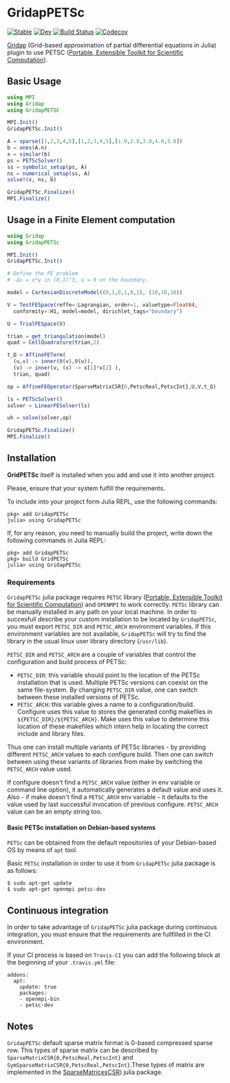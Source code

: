 # GridapPETSc

[![Stable](https://img.shields.io/badge/docs-stable-blue.svg)](https://gridap.github.io/GridapPETSc.jl/stable)
[![Dev](https://img.shields.io/badge/docs-dev-blue.svg)](https://gridap.github.io/GridapPETSc.jl/dev)
[![Build Status](https://travis-ci.com/gridap/GridapPETSc.jl.svg?branch=master)](https://travis-ci.com/gridap/GridapPETSc.jl)
[![Codecov](https://codecov.io/gh/gridap/GridapPETSc.jl/branch/master/graph/badge.svg)](https://codecov.io/gh/gridap/GridapPETSc.jl)

[Gridap](https://github.com/gridap/Gridap.jl) (Grid-based approximation of partial differential equations in Julia) plugin to use PETSC ([Portable, Extensible Toolkit for Scientific Computation](https://www.mcs.anl.gov/petsc/)).

## Basic Usage

```julia
using MPI
using Gridap
using GridapPETSC

MPI.Init()
GridapPETSc.Init()

A = sparse([1,2,3,4,5],[1,2,3,4,5],[1.0,2.0,3.0,4.0,5.0])
b = ones(A.n)
x = similar(b)
ps = PETScSolver()
ss = symbolic_setup(ps, A)
ns = numerical_setup(ss, A)
solve!(x, ns, b)

GridapPETSc.Finalize()
MPI.Finalize()
```

## Usage in a Finite Element computation

```julia
using Gridap
using GridapPETSc

MPI.Init()
GridapPETSc.Init()

# Define the FE problem
# -Δu = x*y in (0,1)^3, u = 0 on the boundary.

model = CartesianDiscreteModel((0,1,0,1,0,1), (10,10,10))

V = TestFESpace(reffe=:Lagrangian, order=1, valuetype=Float64,
  conformity=:H1, model=model, dirichlet_tags="boundary")

U = TrialFESpace(V)

trian = get_triangulation(model)
quad = CellQuadrature(trian,2)

t_Ω = AffineFETerm(
  (u,v) -> inner(∇(v),∇(u)),
  (v) -> inner(v, (x) -> x[1]*x[2] ),
  trian, quad)

op = AffineFEOperator(SparseMatrixCSR{0,PetscReal,PetscInt},U,V,t_Ω)

ls = PETScSolver()
solver = LinearFESolver(ls)

uh = solve(solver,op)

GridapPETSc.Finalize()
MPI.Finalize()
```

## Installation

**GridPETSc** itself is installed when you add and use it into another project.

Please, ensure that your system fulfill the requirements.

To include into your project form Julia REPL, use the following commands:

```
pkg> add GridapPETSc
julia> using GridapPETSc
```

If, for any reason, you need to manually build the project, write down the following commands in Julia REPL:
```
pkg> add GridapPETSc
pkg> build GridPETSc
julia> using GridapPETSc
```

### Requirements

`GridapPETSc` julia package requires `PETSC` library ([Portable, Extensible Toolkit for Scientific Computation](https://www.mcs.anl.gov/petsc/)) and `OPENMPI` to work correctly. `PETSc` library can be manually installed in any path on your local machine. In order to succesfull describe your custom installation to be located by `GridapPETSc`, you must export `PETSC_DIR` and `PETSC_ARCH` environment variables. If this environment variables are not available, `GridapPETSc` will try to find the library in the usual linux user library directory (`/usr/lib`).

`PETSC_DIR` and `PETSC_ARCH` are a couple of variables that control the configuration and build process of PETSc: 

  - `PETSC_DIR`: this variable should point to the location of the PETSc installation that is used. Multiple PETSc versions can coexist on the same file-system. By changing `PETSC_DIR` value, one can switch between these installed versions of PETSc.
  - `PETSC_ARCH`: this variable gives a name to a configuration/build. Configure uses this value to stores the generated config makefiles in `${PETSC_DIR}/${PETSC_ARCH}`. Make uses this value to determine this location of these makefiles which intern help in locating the correct include and library files.

Thus one can install multiple variants of PETSc libraries - by providing different `PETSC_ARCH` values to each configure build. Then one can switch between using these variants of libraries from make by switching the `PETSC_ARCH` value used.

If configure doesn't find a `PETSC_ARCH` value (either in env variable or command line option), it automatically generates a default value and uses it. Also - if make doesn't find a `PETSC_ARCH` env variable - it defaults to the value used by last successful invocation of previous configure. `PETSC_ARCH` value can be an empty string too.

#### Basic PETSc installation on Debian-based systems

`PETSc` can be obtained from the default repositories of your Debian-based OS by means of `apt` tool.

Basic `PETSc` installation in order to use it from `GridapPETSc` julia package is as follows:

```
$ sudo apt-get update
$ sudo apt-get openmpi petsc-dev
```

## Continuous integration

In order to take advantage of `GridapPETSc` julia package during continuous integration, you must ensure that the requirements are fullfilled in the CI environment.

If your CI process is based on `Travis-CI` you can add the following block at the beginning of your `.travis.yml` file:

```
addons:
  apt:
    update: true
    packages:
    - openmpi-bin
    - petsc-dev
```

## Notes

`GridapPETSc` default sparse matrix format is 0-based compressed sparse row. This types of sparse matrix can be described by `SparseMatrixCSR{0,PetscReal,PetscInt}` and `SymSparseMatrixCSR{0,PetscReal,PetscInt}`.These types of matrix are implemented in the [SparseMatricesCSR](https://gridap.github.io/SparseMatricesCSR.jl/stable/)) julia package.
